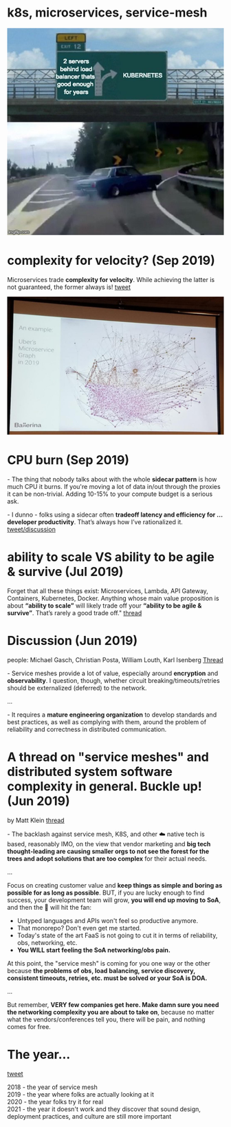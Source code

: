 # k8s, microservices, service-mesh

![](./imgs/k8s-turn.jpg)



# complexity for velocity? (Sep 2019)
Microservices trade **complexity for velocity**. While achieving the latter is not guaranteed, the former always is! [tweet](https://twitter.com/bibryam/status/1172050320442241026)

![](./imgs/uber_microservices_graph.jpg)



# CPU burn (Sep 2019)
\- The thing that nobody talks about with the whole **sidecar pattern** is how much CPU it burns. If you're moving a lot of data in/out through the proxies it can be non-trivial. Adding 10-15% to your compute budget is a serious ask.

\- I dunno - folks using a sidecar often **tradeoff latency and efficiency for ... developer productivity**. That’s always how I’ve rationalized it.
[tweet/discussion](https://twitter.com/copyconstruct/status/1171646790610894849)



# ability to scale VS ability to be agile & survive (Jul 2019)
Forget that all these things exist: Microservices, Lambda, API Gateway, Containers, Kubernetes, Docker. Anything whose main value proposition is about **“ability to scale”** will likely trade off your **“ability to be agile & survive”**. That’s rarely a good trade off." [thread](https://twitter.com/dvassallo/status/1154516910265884672)



# Discussion (Jun 2019)
people: Michael Gasch, Christian Posta, William Louth, Karl Isenberg [Thread](https://twitter.com/embano1/status/1142188360192208896)

\- Service meshes provide a lot of value, especially around **encryption** and **observability**. I question, though, whether circuit breaking/timeouts/retries should be externalized (deferred) to the network.

...

\- It requires a **mature engineering organization** to develop standards and best practices, as well as complying with them, around the problem of reliability and correctness in distributed communication.



# A thread on "service meshes" and distributed system software complexity in general. Buckle up! (Jun 2019)
by Matt Klein [thread](https://twitter.com/mattklein123/status/1142905758847315968)

\- The backlash against service mesh, K8S, and other ☁️ native tech is based, reasonably IMO, on the view that vendor marketing and **big tech thought-leading are causing  smaller orgs to not see the forest for the trees and adopt solutions that are too complex** for their actual needs.

...

Focus on creating customer value and **keep things as simple and boring as possible for as long as possible**. BUT, if you are lucky enough to find success, your development team will grow, **you will end up moving to SoA**, and then the 💩 will hit the fan:

- Untyped languages and APIs won't feel so productive anymore.
- That monorepo? Don't even get me started.
- Today's state of the art FaaS is not going to cut it in terms of reliability, obs, networking, etc.
- **You WILL start feeling the SoA networking/obs pain.**

At this point, the "service mesh" is coming for you one way or the other because **the problems of obs, load balancing, service discovery, consistent timeouts, retries, etc. must be solved or your SoA is DOA.**

...

But remember, **VERY few companies get here. Make damn sure you need the networking complexity you are about to take on**, because no matter what the vendors/conferences tell you, there will be pain, and nothing comes for free.




# The year...
[tweet](https://twitter.com/rettori/status/1118505668678422534)

2018 - the year of service mesh <br>
2019 - the year where folks are actually looking at it <br>
2020 - the year folks try it for real <br>
2021 - the year it doesn't work and they discover that sound design, deployment practices, and culture are still more important
